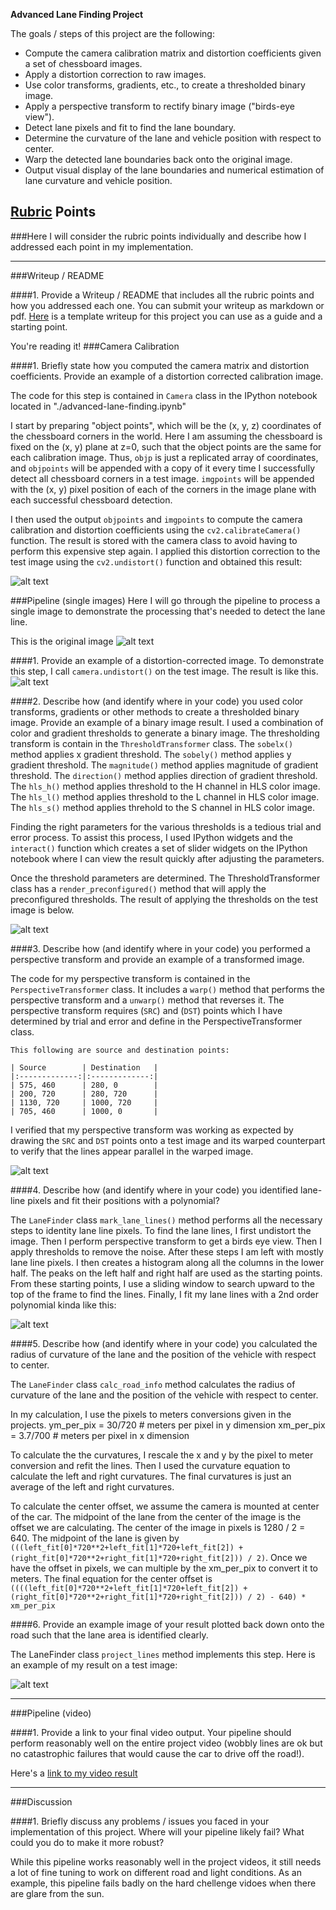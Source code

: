 **Advanced Lane Finding Project**

The goals / steps of this project are the following:

* Compute the camera calibration matrix and distortion coefficients given a set of chessboard images.
* Apply a distortion correction to raw images.
* Use color transforms, gradients, etc., to create a thresholded binary image.
* Apply a perspective transform to rectify binary image ("birds-eye view").
* Detect lane pixels and fit to find the lane boundary.
* Determine the curvature of the lane and vehicle position with respect to center.
* Warp the detected lane boundaries back onto the original image.
* Output visual display of the lane boundaries and numerical estimation of lane curvature and vehicle position.

## [Rubric](https://review.udacity.com/#!/rubrics/571/view) Points
###Here I will consider the rubric points individually and describe how I addressed each point in my implementation.  

---
###Writeup / README

####1. Provide a Writeup / README that includes all the rubric points and how you addressed each one.  You can submit your writeup as markdown or pdf.  [Here](https://github.com/udacity/CarND-Advanced-Lane-Lines/blob/master/writeup_template.md) is a template writeup for this project you can use as a guide and a starting point.  

You're reading it!
###Camera Calibration

####1. Briefly state how you computed the camera matrix and distortion coefficients. Provide an example of a distortion corrected calibration image.

The code for this step is contained in `Camera` class in the IPython notebook located in "./advanced-lane-finding.ipynb"

I start by preparing "object points", which will be the (x, y, z) coordinates of the chessboard corners in the world. Here I am assuming the chessboard is fixed on the (x, y) plane at z=0, such that the object points are the same for each calibration image.  Thus, `objp` is just a replicated array of coordinates, and `objpoints` will be appended with a copy of it every time I successfully detect all chessboard corners in a test image.  `imgpoints` will be appended with the (x, y) pixel position of each of the corners in the image plane with each successful chessboard detection.  

I then used the output `objpoints` and `imgpoints` to compute the camera calibration and distortion coefficients using the `cv2.calibrateCamera()` function.  The result is stored with the camera class to avoid having to perform this expensive step again. I applied this distortion correction to the test image using the `cv2.undistort()` function and obtained this result: 

![alt text](output_images/undistort-example.png "undistort example")

###Pipeline (single images)
Here I will go through the pipeline to process a single image to demonstrate the processing that's needed to detect the lane line.

This is the original image
![alt text](test_images/test1.jpg "original example")

####1. Provide an example of a distortion-corrected image.
To demonstrate this step, I call `camera.undistort()` on the test image. The result is like this.
![alt text](output_images/undistort.jpg "undistort")

####2. Describe how (and identify where in your code) you used color transforms, gradients or other methods to create a thresholded binary image.  Provide an example of a binary image result.
I used a combination of color and gradient thresholds to generate a binary image. The thresholding transform is contain in the `ThresholdTransformer` class. The `sobelx()` method applies x gradient threshold. The `sobely()` method applies y gradient threshold. The `magnitude()` method applies magnitude of gradient threshold. The `direction()` method applies direction of gradient threshold. The `hls_h()` method applies threshold to the H channel in HLS color image. The `hls_l()` method applies threshold to the L channel in HLS color image. The `hls_s()` method applies threhold to the S channel in HLS color image. 

Finding the right parameters for the various thresholds is a tedious trial and error process. To assist this process, I used IPython widgets and the `interact()` function which creates a set of slider widgets on the IPython notebook where I can view the result quickly after adjusting the parameters.

Once the threshold parameters are determined. The ThresholdTransformer class has a `render_preconfigured()` method that will apply the preconfigured thresholds. The result of applying the thresholds on the test image is below.

![alt text](output_images/threshold.jpg "threshold")

####3. Describe how (and identify where in your code) you performed a perspective transform and provide an example of a transformed image.

The code for my perspective transform is contained in the `PerspectiveTransformer`  class. It includes a `warp()` method that performs the perspective transform and a `unwarp()` method that reverses it. The perspective transform requires (`SRC`) and (`DST`) points which I have determined by trial and error and define in the PerspectiveTransformer class.

```
This following are source and destination points:

| Source        | Destination   | 
|:-------------:|:-------------:| 
| 575, 460      | 280, 0        | 
| 200, 720      | 280, 720      |
| 1130, 720     | 1000, 720     |
| 705, 460      | 1000, 0       |
```

I verified that my perspective transform was working as expected by drawing the `SRC` and `DST` points onto a test image and its warped counterpart to verify that the lines appear parallel in the warped image.

![alt text](output_images/perspective-transform.png "perspective transform")

####4. Describe how (and identify where in your code) you identified lane-line pixels and fit their positions with a polynomial?

The `LaneFinder` class `mark_lane_lines()` method performs all the necessary steps to identity lane line pixels. To find the lane lines, I first undistort the image. Then I perform perspective transform to get a birds eye view. Then I apply thresholds to remove the noise. After these steps I am left with mostly lane line pixels. I then creates a histogram along all the columns in the lower half. The peaks on the left half and right half are used as the starting points. From these starting points, I use a sliding window to search upward to the top of the frame to find the lines. Finally, I fit my lane lines with a 2nd order polynomial kinda like this:

![alt text](output_images/lines.jpg "find lane lines")

####5. Describe how (and identify where in your code) you calculated the radius of curvature of the lane and the position of the vehicle with respect to center.

The `LaneFinder` class `calc_road_info` method calculates the radius of curvature of the lane and the position of the vehicle with respect to center.

In my calculation, I use the pixels to meters conversions given in the projects.
ym_per_pix = 30/720 # meters per pixel in y dimension
xm_per_pix = 3.7/700 # meters per pixel in x dimension

To calculate the the curvatures, I rescale the x and y by the pixel to meter conversion and refit the lines. Then I used the curvature equation to calculate the left and right curvatures. The final curvatures is just an average of the left and right curvatures.

To calculate the center offset, we assume the camera is mounted at center of the car. The midpoint of the lane from the center of the image is the offset we are calculating. The center of the image in pixels is 1280 / 2 = 640.
The midpoint of the lane is given by `(((left_fit[0]*720**2+left_fit[1]*720+left_fit[2]) + (right_fit[0]*720**2+right_fit[1]*720+right_fit[2])) / 2)`. 
Once we have the offset in pixels, we can multiple by the xm_per_pix to convert it to meters. The final equation for the center offset is `((((left_fit[0]*720**2+left_fit[1]*720+left_fit[2]) + (right_fit[0]*720**2+right_fit[1]*720+right_fit[2])) / 2) - 640) * xm_per_pix`

####6. Provide an example image of your result plotted back down onto the road such that the lane area is identified clearly.

The LaneFinder class `project_lines` method implements this step. Here is an example of my result on a test image:

![alt text](output_images/project-lines.jpg "projected lane lines")

---

###Pipeline (video)

####1. Provide a link to your final video output.  Your pipeline should perform reasonably well on the entire project video (wobbly lines are ok but no catastrophic failures that would cause the car to drive off the road!).

Here's a [link to my video result](https://www.youtube.com/watch?v=Czk4pz23VNw)

---

###Discussion

####1. Briefly discuss any problems / issues you faced in your implementation of this project.  Where will your pipeline likely fail?  What could you do to make it more robust?

While this pipeline works reasonably well in the project videos, it still needs a lot of fine tuning to work on different road and light conditions. As an example, this pipeline fails badly on the hard chellenge vidoes when there are glare from the sun. 

